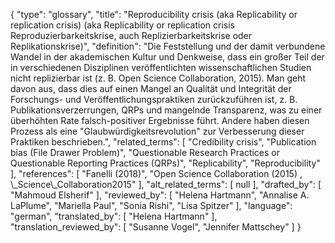 {
    "type": "glossary",
    "title": "Reproducibility crisis (aka Replicability or replication crisis) (aka Replicability or replication crisis Reproduzierbarkeitskrise, auch Replizierbarkeitskrise oder Replikationskrise)",
    "definition": "Die Feststellung und der damit verbundene Wandel in der akademischen Kultur und Denkweise, dass ein großer Teil der in verschiedenen Disziplinen veröffentlichten wissenschaftlichen Studien nicht replizierbar ist (z. B. Open Science Collaboration, 2015). Man geht davon aus, dass dies auf einen Mangel an Qualität und Integrität der Forschungs- und Veröffentlichungspraktiken zurückzuführen ist, z. B. Publikationsverzerrungen, QRPs und mangelnde Transparenz, was zu einer überhöhten Rate falsch-positiver Ergebnisse führt. Andere haben diesen Prozess als eine \"Glaubwürdigkeitsrevolution\" zur Verbesserung dieser Praktiken beschrieben.",
    "related_terms": [
        "Credibility crisis",
        "Publication bias (File Drawer Problem)",
        "Questionable Research Practices or Questionable Reporting Practices (QRPs)",
        "Replicability",
        "Reproducibility"
    ],
    "references": [
        "Fanelli (2018)",
        "Open Science Collaboration (2015) , \\_Science\\_Collaboration2015"
    ],
    "alt_related_terms": [
        null
    ],
    "drafted_by": [
        "Mahmoud Elsherif"
    ],
    "reviewed_by": [
        "Helena Hartmann",
        "Annalise A. LaPlume",
        "Mariella Paul",
        "Sonia Rishi",
        "Lisa Spitzer"
    ],
    "language": "german",
    "translated_by": [
        "Helena Hartmann"
    ],
    "translation_reviewed_by": [
        "Susanne Vogel",
        "Jennifer Mattschey"
    ]
}